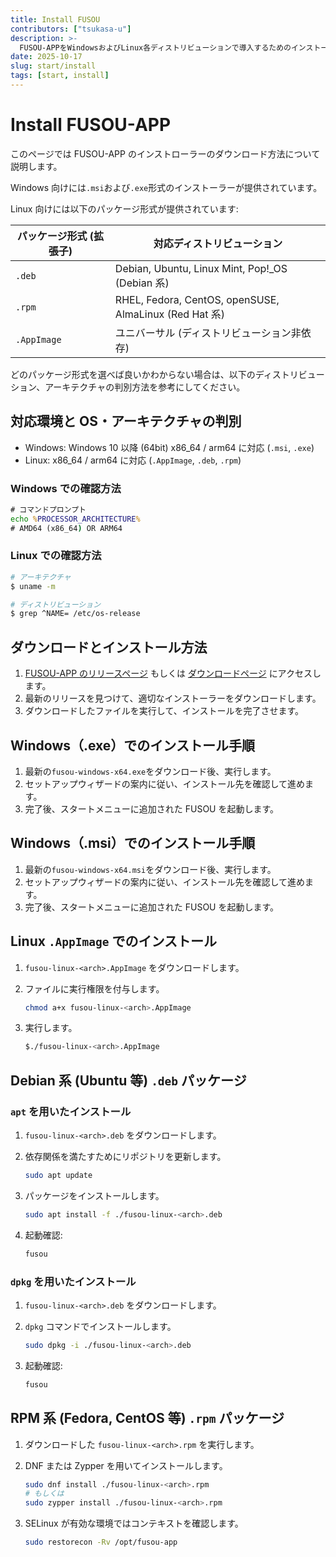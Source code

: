```yaml
---
title: Install FUSOU
contributors: ["tsukasa-u"]
description: >-
  FUSOU-APPをWindowsおよびLinux各ディストリビューションで導入するためのインストーラー選択指針、OSとアーキテクチャの判別方法、AppImage・deb・rpmそれぞれの具体的なインストール手順をまとめたガイド
date: 2025-10-17
slug: start/install
tags: [start, install]
---
```


# Install FUSOU-APP

このページでは FUSOU-APP のインストローラーのダウンロード方法について説明します。

Windows 向けには`.msi`および`.exe`形式のインストーラーが提供されています。

Linux 向けには以下のパッケージ形式が提供されています:

| パッケージ形式 (拡張子) | 対応ディストリビューション                             |
| ----------------------- | ------------------------------------------------------ |
| `.deb`                  | Debian, Ubuntu, Linux Mint, Pop!\_OS (Debian 系)       |
| `.rpm`                  | RHEL, Fedora, CentOS, openSUSE, AlmaLinux (Red Hat 系) |
| `.AppImage`             | ユニバーサル (ディストリビューション非依存)            |

どのパッケージ形式を選べば良いかわからない場合は、以下のディストリビューション、アーキテクチャの判別方法を参考にしてください。

## 対応環境と OS・アーキテクチャの判別

- Windows: Windows 10 以降 (64bit) x86_64 / arm64 に対応 (`.msi`, `.exe`)
- Linux: x86_64 / arm64 に対応 (`.AppImage`, `.deb`, `.rpm`)

### Windows での確認方法

```cmd
# コマンドプロンプト
echo %PROCESSOR_ARCHITECTURE%
# AMD64 (x86_64) OR ARM64
```

### Linux での確認方法

```bash
# アーキテクチャ
$ uname -m

# ディストリビューション
$ grep ^NAME= /etc/os-release
```

## ダウンロードとインストール方法

1. [FUSOU-APP のリリースページ](https://github.com/tsukasa-u/FUSOU/releases/latest) もしくは [ダウンロードページ](/download) にアクセスします。
2. 最新のリリースを見つけて、適切なインストーラーをダウンロードします。
3. ダウンロードしたファイルを実行して、インストールを完了させます。

## Windows（.exe）でのインストール手順

1. 最新の`fusou-windows-x64.exe`をダウンロード後、実行します。
2. セットアップウィザードの案内に従い、インストール先を確認して進めます。
3. 完了後、スタートメニューに追加された FUSOU を起動します。

## Windows（.msi）でのインストール手順

1. 最新の`fusou-windows-x64.msi`をダウンロード後、実行します。
2. セットアップウィザードの案内に従い、インストール先を確認して進めます。
3. 完了後、スタートメニューに追加された FUSOU を起動します。

## Linux `.AppImage` でのインストール

1. `fusou-linux-<arch>.AppImage` をダウンロードします。
2. ファイルに実行権限を付与します。

   ```bash
   chmod a+x fusou-linux-<arch>.AppImage
   ```

3. 実行します。

   ```bash
   $./fusou-linux-<arch>.AppImage
   ```

## Debian 系 (Ubuntu 等) `.deb` パッケージ

### `apt` を用いたインストール

1. `fusou-linux-<arch>.deb` をダウンロードします。
2. 依存関係を満たすためにリポジトリを更新します。

   ```bash
   sudo apt update
   ```

3. パッケージをインストールします。

   ```bash
   sudo apt install -f ./fusou-linux-<arch>.deb
   ```

4. 起動確認:

   ```bash
   fusou
   ```

### `dpkg` を用いたインストール

1. `fusou-linux-<arch>.deb` をダウンロードします。
2. `dpkg` コマンドでインストールします。

   ```bash
   sudo dpkg -i ./fusou-linux-<arch>.deb
   ```

3. 起動確認:

   ```bash
   fusou
   ```

## RPM 系 (Fedora, CentOS 等) `.rpm` パッケージ

1. ダウンロードした `fusou-linux-<arch>.rpm` を実行します。
2. DNF または Zypper を用いてインストールします。

   ```bash
   sudo dnf install ./fusou-linux-<arch>.rpm
   # もしくは
   sudo zypper install ./fusou-linux-<arch>.rpm
   ```

3. SELinux が有効な環境ではコンテキストを確認します。

   ```bash
   sudo restorecon -Rv /opt/fusou-app
   ```
